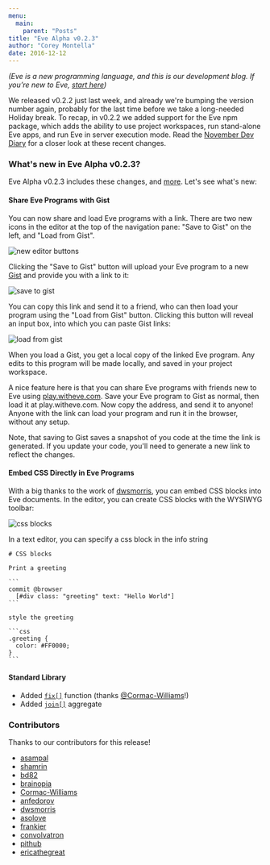 ```yaml
---
menu:
  main:
    parent: "Posts"
title: "Eve Alpha v0.2.3"
author: "Corey Montella"
date: 2016-12-12
---
```


_(Eve is a new programming language, and this is our development blog. If you’re new to Eve, [start here](http://play.witheve.com))_

We released v0.2.2 just last week, and already we're bumping the version number again, probably for the last time before we take a long-needed Holiday break. To recap, in v0.2.2 we added support for the Eve npm package, which adds the ability to use project workspaces, run stand-alone Eve apps, and run Eve in server execution mode. Read the [November Dev Diary](http://incidentalcomplexity.com/2016/12/06/november/) for a closer look at these recent changes.

### What's new in Eve Alpha v0.2.3?

Eve Alpha v0.2.3 includes these changes, and [more](https://github.com/witheve/Eve/releases/tag/v0.2.3). Let's see what's new:

#### Share Eve Programs with Gist

You can now share and load Eve programs with a link. There are two new icons in the editor at the top of the navigation pane: "Save to Gist" on the left, and "Load from Gist".

![new editor buttons](http://incidentalcomplexity.com/posts/images/saveload.PNG)

Clicking the "Save to Gist" button will upload your Eve program to a new [Gist](https://help.github.com/articles/about-gists/) and provide you with a link to it:

![save to gist](http://incidentalcomplexity.com/posts/images/savegist.gif)

You can copy this link and send it to a friend, who can then load your program using the "Load from Gist" button. Clicking this button will reveal an input box, into which you can paste Gist links:

![load from gist](http://incidentalcomplexity.com/posts/images/loadgist.gif)

When you load a Gist, you get a local copy of the linked Eve program. Any edits to this program will be made locally, and saved in your project workspace.

A nice feature here is that you can share Eve programs with friends new to Eve using [play.witheve.com](http://play.witheve.com). Save your Eve program to Gist as normal, then load it at play.witheve.com. Now copy the address, and send it to anyone! Anyone with the link can load your program and run it in the browser, without any setup.

Note, that saving to Gist saves a snapshot of you code at the time the link is generated. If you update your code, you'll need to generate a new link to reflect the changes.

#### Embed CSS Directly in Eve Programs

With a big thanks to the work of [dwsmorris](https://github.com/witheve/eve/pull/580), you can embed CSS blocks into Eve documents. In the editor, you can create CSS blocks with the WYSIWYG toolbar:

![css blocks](http://incidentalcomplexity.com/posts/images/embeddedcss.gif)

In a text editor, you can specify a css block in the info string

~~~eve
# CSS blocks

Print a greeting

```
commit @browser
  [#div class: "greeting" text: "Hello World"]
```

style the greeting

```css
.greeting {
  color: #FF0000;  
}
```
~~~

#### Standard Library

- Added [`fix[]`](http://docs.witheve.com/handbook/math/fix/) function (thanks [@Cormac-Williams](https://github.com/Cormac-Williams)!)
- Added [`join[]`](http://docs.witheve.com/handbook/strings/join/) aggregate

### Contributors

Thanks to our contributors for this release!

- [asampal](https://github.com/asampal)
- [shamrin](https://github.com/shamrin)
- [bd82](https://github.com/bd82)
- [brainopia](https://github.com/brainopia)
- [Cormac-Williams](https://github.com/Cormac-Williams)
- [anfedorov](https://github.com/anfedorov)
- [dwsmorris](https://github.com/dwsmorris)
- [asolove](https://github.com/asolove)
- [frankier](https://github.com/frankier)
- [convolvatron](https://github.com/convolvatron)
- [pithub](https://github.com/pithub)
- [ericathegreat](https://github.com/ericathegreat)